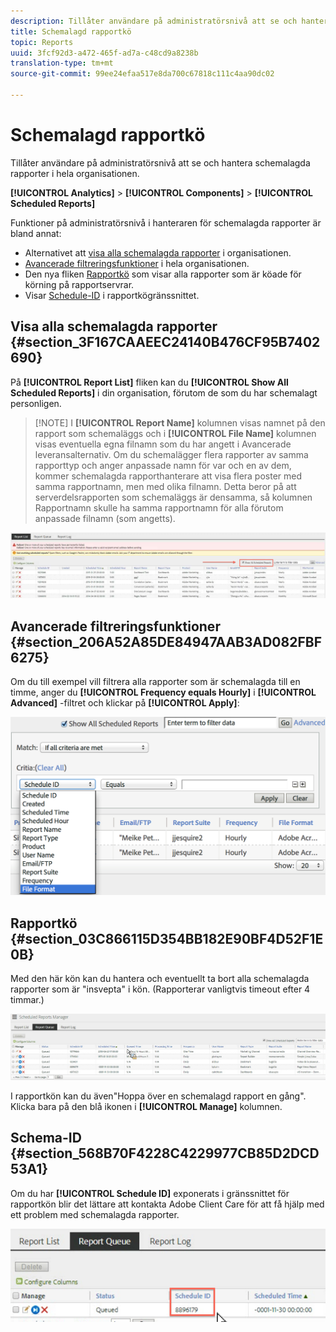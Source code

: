 ```yaml
---
description: Tillåter användare på administratörsnivå att se och hantera schemalagda rapporter i hela organisationen.
title: Schemalagd rapportkö
topic: Reports
uuid: 3fcf92d3-a472-465f-ad7a-c48cd9a8238b
translation-type: tm+mt
source-git-commit: 99ee24efaa517e8da700c67818c111c4aa90dc02

---
```



# Schemalagd rapportkö

Tillåter användare på administratörsnivå att se och hantera schemalagda rapporter i hela organisationen.

**[!UICONTROL Analytics]** > **[!UICONTROL Components]** > **[!UICONTROL Scheduled Reports]**

Funktioner på administratörsnivå i hanteraren för schemalagda rapporter är bland annat:

* Alternativet att [visa alla schemalagda rapporter](/help/admin/admin/scheduled-reports-admin.md#section_3F167CAAEEC24140B476CF95B7402690) i organisationen.
* [Avancerade filtreringsfunktioner](/help/admin/admin/scheduled-reports-admin.md#section_206A52A85DE84947AAB3AD082FBF6275) i hela organisationen.
* Den nya fliken [Rapportkö](/help/admin/admin/scheduled-reports-admin.md#section_03C866115D354BB182E90BF4D52F1E0B) som visar alla rapporter som är köade för körning på rapportservrar.
* Visar [Schedule-ID](/help/admin/admin/scheduled-reports-admin.md#section_568B70F4228C4229977CB85D2DCD53A1) i rapportkögränssnittet.

## Visa alla schemalagda rapporter {#section_3F167CAAEEC24140B476CF95B7402690}

På **[!UICONTROL Report List]** fliken kan du **[!UICONTROL Show All Scheduled Reports]** i din organisation, förutom de som du har schemalagt personligen.

> [!NOTE] I **[!UICONTROL Report Name]** kolumnen visas namnet på den rapport som schemaläggs och i **[!UICONTROL File Name]** kolumnen visas eventuella egna filnamn som du har angett i Avancerade leveransalternativ. Om du schemalägger flera rapporter av samma rapporttyp och anger anpassade namn för var och en av dem, kommer schemalagda rapporthanterare att visa flera poster med samma rapportnamn, men med olika filnamn. Detta beror på att serverdelsrapporten som schemaläggs är densamma, så kolumnen Rapportnamn skulle ha samma rapportnamn för alla förutom anpassade filnamn (som angetts).

![](assets/show_all_scheduled_reports.png)

## Avancerade filtreringsfunktioner {#section_206A52A85DE84947AAB3AD082FBF6275}

Om du till exempel vill filtrera alla rapporter som är schemalagda till en timme, anger du **[!UICONTROL Frequency equals Hourly]** i **[!UICONTROL Advanced]** -filtret och klickar på **[!UICONTROL Apply]**:

![](assets/advanced_filtering_schedl_reports.png)

## Rapportkö {#section_03C866115D354BB182E90BF4D52F1E0B}

Med den här kön kan du hantera och eventuellt ta bort alla schemalagda rapporter som är &quot;insvepta&quot; i kön. (Rapporterar vanligtvis timeout efter 4 timmar.)

![](assets/scheduled_reports_2.png)

I rapportkön kan du även&quot;Hoppa över en schemalagd rapport en gång&quot;. Klicka bara på den blå ikonen i **[!UICONTROL Manage]** kolumnen.

## Schema-ID {#section_568B70F4228C4229977CB85D2DCD53A1}

Om du har **[!UICONTROL Schedule ID]** exponerats i gränssnittet för rapportkön blir det lättare att kontakta Adobe Client Care för att få hjälp med ett problem med schemalagda rapporter.

![](assets/schedule_id.png)
